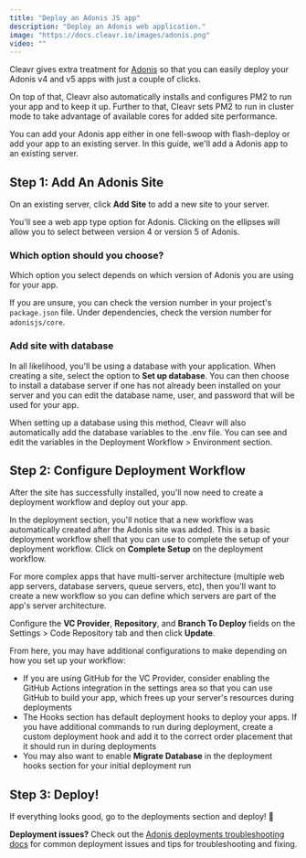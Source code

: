 ```yaml
---
title: "Deploy an Adonis JS app"
description: "Deploy an Adonis web application."
image: "https://docs.cleavr.io/images/adonis.png"
video: ""
---
```


Cleavr gives extra treatment for [Adonis](https://adonisjs.com/) so that you can easily deploy your Adonis v4 and v5 apps with just a couple of clicks.

On top of that, Cleavr also automatically installs and configures PM2 to run your app and to keep it up. Further to that,
Cleavr sets PM2 to run in cluster mode to take advantage of available cores for added site performance.

You can add your Adonis app either in one fell-swoop with flash-deploy or add your app to an existing server. In this guide, we'll
add a Adonis app to an existing server.

## Step 1: Add An Adonis Site

On an existing server, click **Add Site** to add a new site to your server.

You'll see a web app type option for Adonis. Clicking on the ellipses will allow you to select between version 4 or version 5 of Adonis.

### Which option should you choose?

Which option you select depends on which version of Adonis you are using for your app.

If you are unsure, you can check the version number in your project's `package.json` file. Under dependencies, check the version number for
`adonisjs/core`.

### Add site with database

In all likelihood, you'll be using a database with your application. When creating a site, select the option to **Set up database**. You can then choose to install
a database server if one has not already been installed on your server and you can edit the database name, user, and password that will be used for your app.

<base-info>
When setting up a database using this method, Cleavr will also automatically add the database variables to the .env file. You can see and edit the variables
in the Deployment Workflow > Environment section. 
</base-info>

## Step 2: Configure Deployment Workflow

After the site has successfully installed, you'll now need to create a deployment workflow and deploy out your app.

In the deployment section, you'll notice that a new workflow was automatically created after the Adonis site was added. This is a basic deployment workflow shell
that you can use to complete the setup of your deployment workflow. Click on **Complete Setup** on the deployment workflow.

<base-info>
For more complex apps that have multi-server architecture (multiple web app servers, database servers, queue servers, etc), then you'll want to 
create a new workflow so you can define which servers are part of the app's server architecture.
</base-info>

Configure the **VC Provider**, **Repository**, and **Branch To Deploy** fields on the Settings > Code Repository tab and then click **Update**.

From here, you may have additional configurations to make depending on how you set up your workflow:

- If you are using GitHub for the VC Provider, consider enabling the GitHub Actions integration in the settings area so that you can use GitHub to build your app, which frees up your server's resources during deployments
- The Hooks section has default deployment hooks to deploy your apps. If you have additional commands to run during deployment, create a custom deployment hook and add it to the correct order placement that it should run in during deployments
- You may also want to enable **Migrate Database** in the deployment hooks section for your initial deployment run

## Step 3: Deploy!

If everything looks good, go to the deployments section and deploy! 🚀

<base-info>
<strong>Deployment issues?</strong> Check out the <a href="/adonis-deployments">Adonis deployments troubleshooting docs</a> for common deployment
issues and tips for troubleshooting and fixing. 
</base-info>
